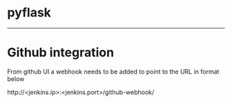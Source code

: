 # pyflask
----------

# Github integration
From github UI a webhook needs to be added to point to the URL in format below

http://<jenkins.ip>:<jenkins.port>/github-webhook/
